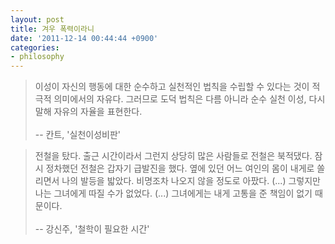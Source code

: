 ```yaml
---
layout: post
title: 겨우 폭력이라니
date: '2011-12-14 00:44:44 +0900'
categories:
- philosophy
---
```

>이성이 자신의 행동에 대한 순수하고 실천적인 법칙을 수립할 수 있다는 것이 적극적 의미에서의 자유다. 그러므로 도덕 법칙은 다름 아니라 순수 실천 이성, 다시 말해 자유의 자율을 표현한다.
<br /><br />
-- 칸트, '실천이성비판'

>전철을 탔다. 출근 시간이라서 그런지 상당히 많은 사람들로 전철은 북적댔다. 잠시 정차했던 전철은 갑자기 급발진을 했다. 옆에 있던 어느 여인의 몸이 내게로 쏠리면서 나의 발등을 밟았다. 비명조차 나오지 않을 정도로 아팠다. (...) 그렇지만 나는 그녀에게 따질 수가 없었다. (...) 그녀에게는 내게 고통을 준 책임이 없기 때문이다.
<br /><br />
-- 강신주, '철학이 필요한 시간'
